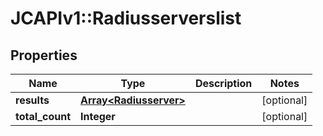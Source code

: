 # JCAPIv1::Radiusserverslist

## Properties
Name | Type | Description | Notes
------------ | ------------- | ------------- | -------------
**results** | [**Array&lt;Radiusserver&gt;**](Radiusserver.md) |  | [optional] 
**total_count** | **Integer** |  | [optional] 

